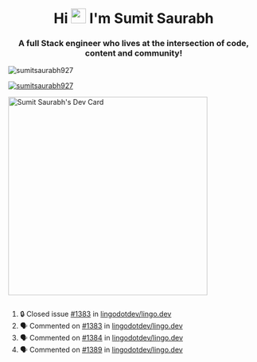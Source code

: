<h1 align="center">Hi <img src="https://raw.githubusercontent.com/MartinHeinz/MartinHeinz/master/wave.gif" width="30px"> I'm Sumit Saurabh</h1>
<h3 align="center">A full Stack engineer who lives at the intersection of code, content and community!</h3>

<p align="left"> <img src="https://komarev.com/ghpvc/?username=sumitsaurabh927&label=Profile%20views&color=0e75b6&style=flat" alt="sumitsaurabh927" /> </p>


<p align="left"> <a href="https://twitter.com/sumitsaurabh927" target="blank"><img src="https://img.shields.io/twitter/follow/sumitsaurabh927?logo=twitter&style=for-the-badge" alt="sumitsaurabh927" /></a> </p>


<a href="https://api.daily.dev/devcards/7d94ae10a1cc42f39f319acddfaf2e5b.png?r=6b7"><img src="https://api.daily.dev/devcards/7d94ae10a1cc42f39f319acddfaf2e5b.png?r=6b7" width="400" alt="Sumit Saurabh's Dev Card"/></a>

<p align="left"> <a href="https://twitter.com/" target="blank"><img src="https://img.shields.io/twitter/follow/?logo=twitter&style=for-the-badge" alt="" /></a> </p>



<!--
<p><img align="center" src="https://github-readme-stats.vercel.app/api?username=sumitsaurabh927&count_private=true" alt="sumitsaurabh927" /></p>
-->

<!--START_SECTION:activity-->
1. 🔒 Closed issue [#1383](https://github.com/lingodotdev/lingo.dev/issues/1383) in [lingodotdev/lingo.dev](https://github.com/lingodotdev/lingo.dev)
2. 🗣 Commented on [#1383](https://github.com/lingodotdev/lingo.dev/issues/1383#issuecomment-3474400025) in [lingodotdev/lingo.dev](https://github.com/lingodotdev/lingo.dev)
3. 🗣 Commented on [#1384](https://github.com/lingodotdev/lingo.dev/issues/1384#issuecomment-3474396092) in [lingodotdev/lingo.dev](https://github.com/lingodotdev/lingo.dev)
4. 🗣 Commented on [#1389](https://github.com/lingodotdev/lingo.dev/issues/1389#issuecomment-3474374607) in [lingodotdev/lingo.dev](https://github.com/lingodotdev/lingo.dev)
<!--END_SECTION:activity-->

